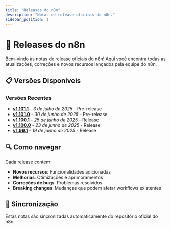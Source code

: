 ```yaml
---
title: "Releases do n8n"
description: "Notas de release oficiais do n8n."
sidebar_position: 1
---
```


# 🚀 Releases do n8n

Bem-vindo às notas de release oficiais do n8n! Aqui você encontra todas as atualizações, correções e novos recursos lançados pela equipe do n8n.

## 📋 Versões Disponíveis

### Versões Recentes

- [**v1.101.1**](./n8n/1.101.1) - *3 de julho de 2025* - Pre-release
- [**v1.101.0**](./n8n/1.101.0) - *30 de junho de 2025* - Pre-release
- [**v1.100.1**](./n8n/1.100.1) - *25 de junho de 2025* - Release
- [**v1.100.0**](./n8n/1.100.0) - *23 de junho de 2025* - Release
- [**v1.99.1**](./n8n/1.99.1) - *19 de junho de 2025* - Release

## 🔍 Como navegar

Cada release contém:

- **Novos recursos**: Funcionalidades adicionadas
- **Melhorias**: Otimizações e aprimoramentos
- **Correções de bugs**: Problemas resolvidos
- **Breaking changes**: Mudanças que podem afetar workflows existentes

## 🔄 Sincronização

Estas notas são sincronizadas automaticamente do repositório oficial do n8n.
